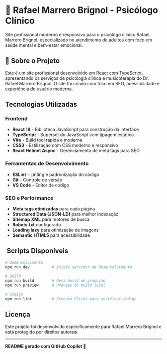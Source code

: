 # 🧠 Rafael Marrero Brignol - Psicólogo Clínico

Site profissional moderno e responsivo para o psicólogo clínico Rafael Marrero Brignol, especializado no atendimento de adultos com foco em saúde mental e bem-estar emocional.

## 🌟 Sobre o Projeto

Este é um site profissional desenvolvido em React com TypeScript, apresentando os serviços de psicologia clínica e musicoterapia do Dr. Rafael Marrero Brignol. O site foi criado com foco em SEO, acessibilidade e experiência do usuário moderna.

##  Tecnologias Utilizadas

### Frontend
- **React 19** - Biblioteca JavaScript para construção da interface
- **TypeScript** - Superset do JavaScript com tipagem estática
- **Vite** - Build tool rápida e moderna
- **CSS3** - Estilização com CSS moderno e responsivo
- **React Helmet Async** - Gerenciamento de meta tags para SEO

### Ferramentas de Desenvolvimento
- **ESLint** - Linting e padronização do código
- **Git** - Controle de versão
- **VS Code** - Editor de código

### SEO e Performance
- **Meta tags otimizadas** para cada página
- **Structured Data (JSON-LD)** para melhor indexação
- **Sitemap XML** para motores de busca
- **Robots.txt** configurado
- **Loading lazy** para otimização de imagens
- **Semantic HTML5** para acessibilidade

## ️ Scripts Disponíveis

```bash
# Desenvolvimento
npm run dev          # Inicia servidor de desenvolvimento

# Build
npm run build        # Gera build de produção
npm run preview      # Preview do build local

# Código
npm run lint         # Executa ESLint para verificar código
```

##  Licença

Este projeto foi desenvolvido especificamente para Rafael Marrero Brignol e está protegido por direitos autorais.

---

**README gerado com GitHub Copilot 🤖**


